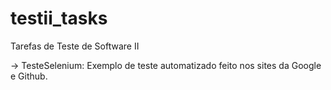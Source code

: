# testii_tasks
Tarefas de Teste de Software II

-> TesteSelenium: Exemplo de teste automatizado feito nos sites da Google e Github.
